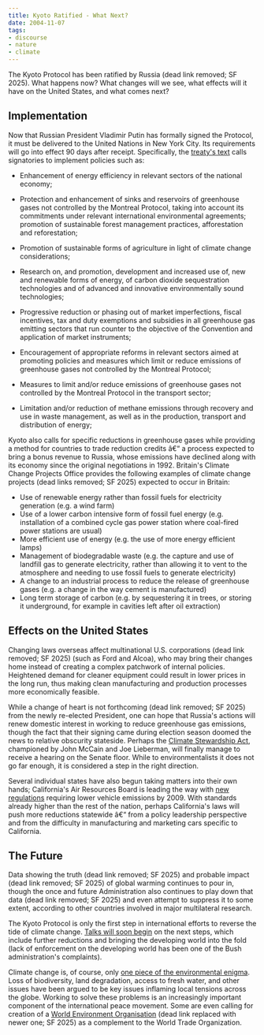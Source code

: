 ```yaml
---
title: Kyoto Ratified - What Next?
date: 2004-11-07
tags:
- discourse
- nature
- climate
---
```


The Kyoto Protocol has been ratified by Russia (dead link removed; SF 2025). What happens now?
What changes will we see, what effects will it have on the United States, and
what comes next?

<!-- truncate -->

## Implementation

Now that Russian President Vladimir Putin has formally signed the Protocol, it
must be delivered to the United Nations in New York City. Its requirements will
go into effect 90 days after receipt. Specifically, the [treaty's
text](https://unfccc.int/kyoto_protocol) calls signatories to implement policies such as:

* Enhancement of energy efficiency in relevant sectors of the national
economy;

* Protection and enhancement of sinks and reservoirs of greenhouse gases
not controlled by the Montreal Protocol, taking into account its
commitments under relevant international environmental agreements;
promotion of sustainable forest management practices, afforestation and
reforestation;

* Promotion of sustainable forms of agriculture in light of climate
change considerations;

* Research on, and promotion, development and increased use of, new and
renewable forms of energy, of carbon dioxide sequestration technologies and
of advanced and innovative environmentally sound technologies;

* Progressive reduction or phasing out of market imperfections, fiscal
incentives, tax and duty exemptions and subsidies in all greenhouse gas
emitting sectors that run counter to the objective of the Convention and
application of market instruments;

* Encouragement of appropriate reforms in relevant sectors aimed at
promoting policies and measures which limit or reduce emissions of
greenhouse gases not controlled by the Montreal Protocol;

* Measures to limit and/or reduce emissions of greenhouse gases not
controlled by the Montreal Protocol in the transport sector;

* Limitation and/or reduction of methane emissions through recovery and
use in waste management, as well as in the production, transport and
distribution of energy;

Kyoto also calls for specific reductions in greenhouse gases while providing a
method for countries to trade reduction credits &acirc;&euro;&ldquo; a process
expected to bring a bonus revenue to Russia, whose emissions have declined along
with its economy since the original negotiations in 1992. Britain's Climate
Change Projects Office provides the following examples of climate change
projects (dead links removed; SF 2025) expected to occur in Britain:

* Use of renewable energy rather than fossil fuels for electricity generation (e.g. a wind farm)
* Use of a lower carbon intensive form of fossil fuel energy (e.g. installation of a combined cycle gas power station where coal-fired power stations are usual)
* More efficient use of energy (e.g. the use of more energy efficient lamps)
* Management of biodegradable waste (e.g. the capture and use of landfill gas to generate electricity, rather than allowing it to vent to the atmosphere and needing to use fossil fuels to generate electricity)
* A change to an industrial process to reduce the release of greenhouse gases (e.g. a change in the way cement is manufactured)
* Long term storage of carbon (e.g. by sequestering it in trees, or storing it underground, for example in cavities left after oil extraction)

## Effects on the United States

Changing laws overseas affect multinational U.S. corporations (dead link
removed; SF 2025) (such as Ford and Alcoa), who may bring their changes home
instead of creating a complex patchwork of internal policies. Heightened demand
for cleaner equipment could result in lower prices in the long run, thus making
clean manufacturing and production processes more economically feasible.

While a change of heart is not forthcoming (dead link removed; SF 2025) from the
newly re-elected President, one can hope that Russia's actions will renew
domestic interest in working to reduce greenhouse gas emissions, though the fact
that their signing came during election season doomed the news to relative
obscurity stateside. Perhaps the [Climate Stewardship
Act](https://en.wikipedia.org/wiki/Climate_Stewardship_Acts), championed by John
McCain and Joe Lieberman, will finally manage to receive a hearing on the Senate
floor. While to environmentalists it does not go far enough, it is considered a
step in the right direction.

Several individual states have also begun taking matters into their own hands;
California's Air Resources Board is leading the way with [new
regulations](https://ww2.arb.ca.gov/news/arb-approves-greenhouse-gas-rule) requiring lower vehicle
emissions by 2009. With standards already higher than the rest of the nation,
perhaps California's laws will push more reductions statewide
&acirc;&euro;&ldquo; from a policy leadership perspective and from the
difficulty in manufacturing and marketing cars specific to California.

## The Future

Data showing the truth (dead link removed; SF 2025) and probable impact  (dead
link removed; SF 2025) of global warming continues to pour in, though the once
and future Administration also continues to play down that data  (dead link
removed; SF 2025) and even attempt to suppress it to some extent, according to
other countries involved in major multilateral research.

The Kyoto Protocol is only the first step in international efforts to reverse
the tide of climate change. [Talks will soon begin](https://unfccc.int/event/buenos-aires-climate-change-conference-december-2004) on
the next steps, which include further reductions and bringing the developing
world into the fold (lack of enforcement on the developing world has been one of
the Bush administration's complaints).

Climate change is, of course, only [one piece of the environmental
enigma](http://news.bbc.co.uk/2/hi/science/nature/3971019.stm). Loss of
biodiversity, land degradation, access to fresh water, and other issues have
been argued to be key issues inflaming local tensions across the globe. Working
to solve these problems is an increasingly important component of the
international peace movement. Some are even calling for creation of a [World
Environment
Organisation](https://theconversation.com/why-is-there-still-no-world-environment-organisation-25792)
(dead link replaced with newer one; SF 2025) as a complement to the World Trade
Organization.
